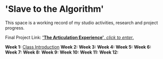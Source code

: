 # 'Slave to the Algorithm'

This space is a working record of my studio activities, research and project progress.

Final Project Link: [**'The Articulation Experience'**, *click to enter*.](https://connor-mcnamara.github.io/Slave-to-the-algorithm/Articulation_/ "**'The Articulation Experience'**, Click to Enter.")

**Week 1:** [Class Introduction](https://github.com/connor-mcnamara/Slave-to-the-algorithm/tree/master/week%201 "Class Introduction")
**Week 2:**
**Week 3:**
**Week 4:**
**Week 5:**
**Week 6:**
**Week 7:**
**Week 8:**
**Week 9:**
**Week 10:**
**Week 11:**
**Week 12:**
